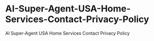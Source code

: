 # AI-Super-Agent-USA-Home-Services-Contact-Privacy-Policy
AI Super-Agent USA Home Services Contact Privacy Policy

